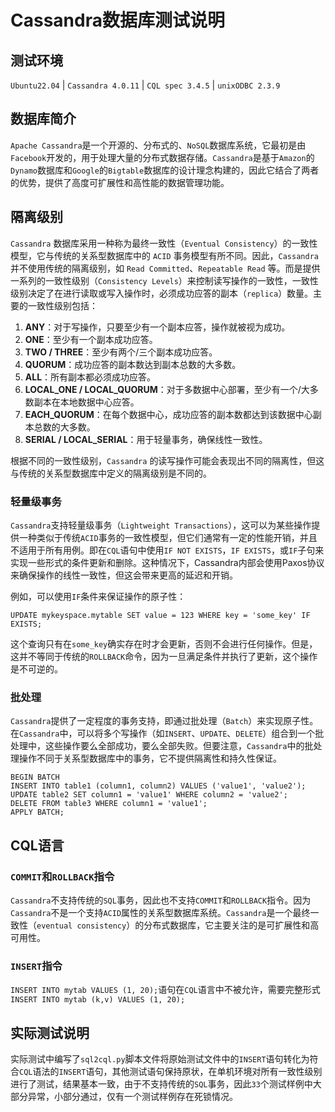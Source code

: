 # Cassandra数据库测试说明

## 测试环境

`Ubuntu22.04` | `Cassandra 4.0.11` | `CQL spec 3.4.5` | `unixODBC 2.3.9`

## 数据库简介

`Apache Cassandra`是一个开源的、分布式的、`NoSQL`数据库系统，它最初是由`Facebook`开发的，用于处理大量的分布式数据存储。`Cassandra`是基于`Amazon`的`Dynamo`数据库和`Google`的`Bigtable`数据库的设计理念构建的，因此它结合了两者的优势，提供了高度可扩展性和高性能的数据管理功能。

## 隔离级别

`Cassandra` 数据库采用一种称为最终一致性（`Eventual Consistency`）的一致性模型，它与传统的关系型数据库中的 `ACID` 事务模型有所不同。因此，`Cassandra` 并不使用传统的隔离级别，如 `Read Committed`、`Repeatable Read` 等。而是提供一系列的一致性级别（`Consistency Levels`）来控制读写操作的一致性，一致性级别决定了在进行读取或写入操作时，必须成功应答的副本（`replica`）数量。主要的一致性级别包括：

1. **ANY**：对于写操作，只要至少有一个副本应答，操作就被视为成功。
2. **ONE**：至少有一个副本成功应答。
3. **TWO / THREE**：至少有两个/三个副本成功应答。
4. **QUORUM**：成功应答的副本数达到副本总数的大多数。
5. **ALL**：所有副本都必须成功应答。
6. **LOCAL_ONE / LOCAL_QUORUM**：对于多数据中心部署，至少有一个/大多数副本在本地数据中心应答。
7. **EACH_QUORUM**：在每个数据中心，成功应答的副本数都达到该数据中心副本总数的大多数。
8. **SERIAL / LOCAL_SERIAL**：用于轻量事务，确保线性一致性。

根据不同的一致性级别，`Cassandra` 的读写操作可能会表现出不同的隔离性，但这与传统的关系型数据库中定义的隔离级别是不同的。

### 轻量级事务

`Cassandra`支持轻量级事务（`Lightweight Transactions`），这可以为某些操作提供一种类似于传统`ACID`事务的一致性模型，但它们通常有一定的性能开销，并且不适用于所有用例。即在`CQL`语句中使用`IF NOT EXISTS`，`IF EXISTS`，或`IF`子句来实现一些形式的条件更新和删除。这种情况下，Cassandra内部会使用Paxos协议来确保操作的线性一致性，但这会带来更高的延迟和开销。

例如，可以使用`IF`条件来保证操作的原子性：

```CQL
UPDATE mykeyspace.mytable SET value = 123 WHERE key = 'some_key' IF EXISTS;
```

这个查询只有在`some_key`确实存在时才会更新，否则不会进行任何操作。但是，这并不等同于传统的`ROLLBACK`命令，因为一旦满足条件并执行了更新，这个操作是不可逆的。

### 批处理

`Cassandra`提供了一定程度的事务支持，即通过批处理（`Batch`）来实现原子性。在`Cassandra`中，可以将多个写操作（如`INSERT`、`UPDATE`、`DELETE`）组合到一个批处理中，这些操作要么全部成功，要么全部失败。但要注意，`Cassandra`中的批处理操作不同于关系型数据库中的事务，它不提供隔离性和持久性保证。

```CQL
BEGIN BATCH
INSERT INTO table1 (column1, column2) VALUES ('value1', 'value2');
UPDATE table2 SET column1 = 'value1' WHERE column2 = 'value2';
DELETE FROM table3 WHERE column1 = 'value1';
APPLY BATCH;
```

## CQL语言

### `COMMIT`和`ROLLBACK`指令

`Cassandra`不支持传统的`SQL`事务，因此也不支持`COMMIT`和`ROLLBACK`指令。因为`Cassandra`不是一个支持`ACID`属性的关系型数据库系统。`Cassandra`是一个最终一致性（`eventual consistency`）的分布式数据库，它主要关注的是可扩展性和高可用性。

### `INSERT`指令

`INSERT INTO mytab VALUES (1, 20);`语句在`CQL`语言中不被允许，需要完整形式`INSERT INTO mytab (k,v) VALUES (1, 20);`

## 实际测试说明

实际测试中编写了`sql2cql.py`脚本文件将原始测试文件中的`INSERT`语句转化为符合`CQL`语法的`INSERT`语句，其他测试语句保持原状，在单机环境对所有一致性级别进行了测试，结果基本一致，由于不支持传统的`SQL`事务，因此`33`个测试样例中大部分异常，小部分通过，仅有一个测试样例存在死锁情况。





